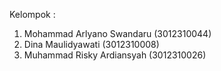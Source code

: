 Kelompok :
1. Mohammad Arlyano Swandaru (3012310044)
2. Dina Maulidyawati (3012310008)
3. Muhammad Risky Ardiansyah (3012310026)
